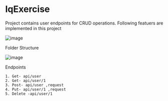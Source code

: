 # IqExercise

Project contains user endpoints for CRUD operations. Following featuers are implemented in this project

![image](https://user-images.githubusercontent.com/35482329/175325502-b6b4f737-49ea-4d74-ace1-84b475af4346.png)


Folder Structure

![image](https://user-images.githubusercontent.com/35482329/175325118-a845f2b7-896d-491d-bf61-c9c24357e9c5.png)

		
Endpoints
	
	1. Get- api/user
	2. Get- api/user/1
	3. Post- api/user ,request
	4. Put- api/user/1 ,request
	5. Delete -api/user/1
			
